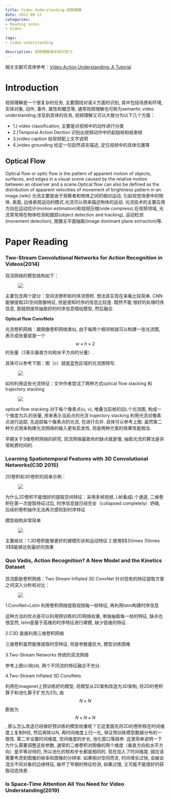 ```yaml
---
title: Video Understanding-视频理解
date: 2022-08-12
categories:
- Reading notes
- Video

tags:
- video understanding

description: 视频理解相关知识学习
---
```

相关文献可具体参考：[Video Action Understanding: A Tutorial](https://arxiv.org/pdf/2010.06647v1.pdf)

# Introduction

视频理解是一个很复杂的任务, 主要围绕对语义方面的识别, 其中包括场景和环境, 实体对象, 动作, 事件, 属性和概念等, 通常视频理解也可称为semantic video understanding.涉及到具体的任务, 
视频理解又可以大致分为以下几个方面：
- 1.) video classification, 主要是对视频中的动作进行分类 
- 2.)Temporal Action Dection 识别出视频动作中的起始帧和结束帧 
- 3.)video caption 给视频配上文字说明 
- 4.)video grounding 给定一句自然语言描述, 定位视频中的具体位置等

## Optical Flow

Optical flow or optic flow is the pattern of apparent motion of objects,  surfaces,  and edges in a visual scene caused by the relative motion between an observer and a scene.Optical flow can also be defined as the distribution of apparent velocities of movement of brightness pattern in an image.(wiki)
光流主要是由于观察者和物体之间的相对运动, 引起视觉场景中的物体, 表面, 边缘表观运动的模式.光流可以用来描述物体的运动.
光流技术的主要应用方向在运动估计(motion estimation)和视频压缩(vide compress).在视频领域, 光流常常用在物体检测和跟踪(object detection and tracking), 运动检测(movement detection), 图像主平面抽取(image dominant plane extraction)等.

# Paper Reading

### Two-Stream Convolutional Networks for Action Recognition in Videos(2014)

双流网络的模型结构如下：
<figure>
<a><img src="{{site.url}}/pictures/vd_img.png"></a>
</figure>

主要包含两个部分：空间流卷积和时序流卷积. 想法其实现在来看比较简单, CNN能够提取2D空间图像特征, 但是感知时序的信息比较差. 既然不能
很好的处理时序信息, 那就把提供抽取好的时序信息喂给模型, 然后融合. 

**Optical flow ConvNets**

光流卷积网络：跟图像卷积网络类似, 由于每两个相邻帧就可以构建一张光流图, 表示成张量就是一个$$w\times h \times 2$$的张量（2表示垂直方向和水平方向的分量）. 

具体可以参考下图：图（c）就是蓝色区域的光流图特写. 

<figure>
<a><img src="{{site.url}}/pictures/vd_img_1.png"></a>
</figure>

如何利用这些光流特征：文中作者尝试了两种方式optical flow stacking 和trajectory stacking
<figure>
<a><img src="{{site.url}}/pictures/vd_img_2.png"></a>
</figure>
optical flow stacking 对于每个像素点(u, v), 堆叠当前帧的后L个光流图, 构成一个维度为2L的张量, 用来表示当前点的光流
trajectory stacking 利用光流对像素点进行追踪, 先追踪每个像素点的光流, 在进行合并. 具体可以参考上图. 
虽然第二种方式用来构建光流网络的输入更有启发性, 但是两种方案的效果性能相当. 

早期关于3维卷积网络的研究, 双流网络最致命的缺点就是慢, 抽取光流的算法是非常耗费时间的. 

### Learning Spatiotemporal Features with 3D Convolutional Networks(C3D 2015)

2D卷积和3D卷积的简单示例：
<figure>
<a><img src="{{site.url}}/pictures/vd_img_3.png"></a>
</figure>
为什么2D卷积不能很好的提取空间特征：采用多帧视频, L帧看成L个通道, 二维卷积在第一次提取特征过后, 
时序信息就已经完全（collapsed completely）坍缩, 后续的卷积操作无法再次感知到时序特征

模型结构非常简单
<figure>
<a><img src="{{site.url}}/pictures/vd_img_4.png"></a>
</figure>
主要结论：1.3D卷积能够更好的建模形状和运动特征 2.使用$$3\times 3\times 3$$能够达到最好的效果

### Quo Vadis,  Action Recognition? A New Model and the Kinetics Dataset

双流膨胀卷积网络：Two Stream Inflated 3D ConvNet
针对现有的特征提取方案之间深入分析和对比：
<figure>
<a><img src="{{site.url}}/pictures/vd_img_5.png"></a>
</figure>

1.ConvNet+Lstm 利用卷积网络提取视频每一帧特征, 再利用lstm构建时序信息

这种方法的优点是可以利用预训练的2D网络权重, 单独抽取每一帧的特征, 缺点也很显然, lstm是基于高维的时序特征进行建模, 缺少低维的特征. 

2.C3D 直接利用三维卷积网络

三维卷积虽然能够提取时空特征, 但是参数量巨大, 模型训练困难

3.Two-Stream Networks 传统的双流网络

参考上图(c)和(d), 两个不同流的特征融合不充分. 

4.Two-Stream Inflated 3D ConvNets

利用在imagenet上预训练好的模型, 将模型从2D架构改造为3D架构, 将2D的卷积算子和池化算子扩充为3为, 由 $$N\times N$$ 膨胀为 $$N\times N\times N$$, 那么怎么改造已经做好预训练的模型权重呢？它这里面先将2D的卷积核在时间维度上复制N份, 然后再除以N, 再时间维度上归一化, 保证预训练模型数据分布的一致性. 第二步设置时间维度, 空间维度的步长, 池化窗口等超参. 这里简单说明一下为什么需要调整这些参数, 通常的二维卷积对图像的两个维度（垂直方向和水平方向）是平等对待的, 所以池化的核和步长都是相同的. 现在加入了时间维度, 就应该需要考虑到图像的帧率和图像的分辨率. 如果相对空间而言, 时间增长过快, 会破会混合不同对象的边缘特征, 破坏了早期的特征检测, 如果过慢, 又可能不能很好的获取动态场景. 

### Is Space-Time Attention All You Need for Video Understanding(2019)